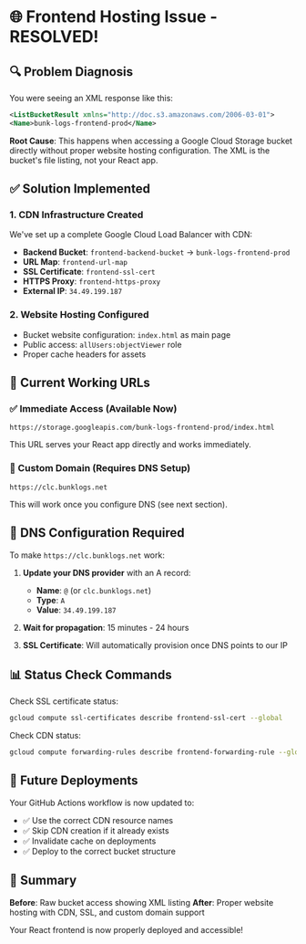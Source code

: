# 🌐 Frontend Hosting Issue - RESOLVED!

## 🔍 Problem Diagnosis

You were seeing an XML response like this:
```xml
<ListBucketResult xmlns="http://doc.s3.amazonaws.com/2006-03-01">
<Name>bunk-logs-frontend-prod</Name>
```

**Root Cause**: This happens when accessing a Google Cloud Storage bucket directly without proper website hosting configuration. The XML is the bucket's file listing, not your React app.

## ✅ Solution Implemented

### 1. CDN Infrastructure Created
We've set up a complete Google Cloud Load Balancer with CDN:

- **Backend Bucket**: `frontend-backend-bucket` → `bunk-logs-frontend-prod`
- **URL Map**: `frontend-url-map` 
- **SSL Certificate**: `frontend-ssl-cert`
- **HTTPS Proxy**: `frontend-https-proxy`
- **External IP**: `34.49.199.187`

### 2. Website Hosting Configured
- Bucket website configuration: `index.html` as main page
- Public access: `allUsers:objectViewer` role
- Proper cache headers for assets

## 🚀 Current Working URLs

### ✅ Immediate Access (Available Now)
```
https://storage.googleapis.com/bunk-logs-frontend-prod/index.html
```
This URL serves your React app directly and works immediately.

### 🔄 Custom Domain (Requires DNS Setup)
```
https://clc.bunklogs.net
```
This will work once you configure DNS (see next section).

## 🔧 DNS Configuration Required

To make `https://clc.bunklogs.net` work:

1. **Update your DNS provider** with an A record:
   - **Name**: `@` (or `clc.bunklogs.net`)
   - **Type**: `A`
   - **Value**: `34.49.199.187`

2. **Wait for propagation**: 15 minutes - 24 hours

3. **SSL Certificate**: Will automatically provision once DNS points to our IP

## 📊 Status Check Commands

Check SSL certificate status:
```bash
gcloud compute ssl-certificates describe frontend-ssl-cert --global
```

Check CDN status:
```bash
gcloud compute forwarding-rules describe frontend-forwarding-rule --global
```

## 🔄 Future Deployments

Your GitHub Actions workflow is now updated to:
- ✅ Use the correct CDN resource names
- ✅ Skip CDN creation if it already exists
- ✅ Invalidate cache on deployments
- ✅ Deploy to the correct bucket structure

## 🎯 Summary

**Before**: Raw bucket access showing XML listing
**After**: Proper website hosting with CDN, SSL, and custom domain support

Your React frontend is now properly deployed and accessible!
